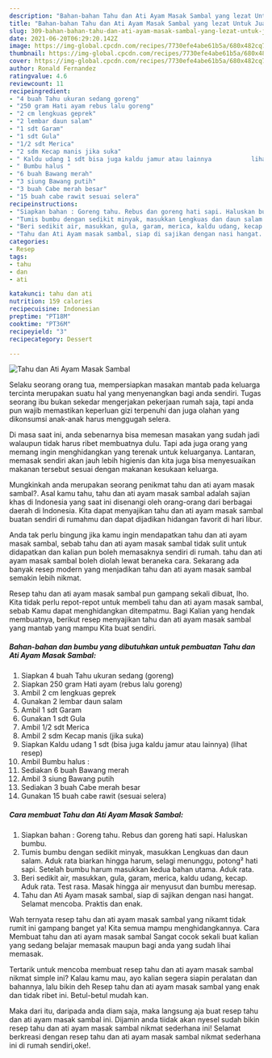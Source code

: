 ```yaml
---
description: "Bahan-bahan Tahu dan Ati Ayam Masak Sambal yang lezat Untuk Jualan"
title: "Bahan-bahan Tahu dan Ati Ayam Masak Sambal yang lezat Untuk Jualan"
slug: 309-bahan-bahan-tahu-dan-ati-ayam-masak-sambal-yang-lezat-untuk-jualan
date: 2021-06-20T06:29:20.142Z
image: https://img-global.cpcdn.com/recipes/7730efe4abe61b5a/680x482cq70/tahu-dan-ati-ayam-masak-sambal-foto-resep-utama.jpg
thumbnail: https://img-global.cpcdn.com/recipes/7730efe4abe61b5a/680x482cq70/tahu-dan-ati-ayam-masak-sambal-foto-resep-utama.jpg
cover: https://img-global.cpcdn.com/recipes/7730efe4abe61b5a/680x482cq70/tahu-dan-ati-ayam-masak-sambal-foto-resep-utama.jpg
author: Ronald Fernandez
ratingvalue: 4.6
reviewcount: 11
recipeingredient:
- "4 buah Tahu ukuran sedang goreng"
- "250 gram Hati ayam rebus lalu goreng"
- "2 cm lengkuas geprek"
- "2 lembar daun salam"
- "1 sdt Garam"
- "1 sdt Gula"
- "1/2 sdt Merica"
- "2 sdm Kecap manis jika suka"
- " Kaldu udang 1 sdt bisa juga kaldu jamur atau lainnya           lihat resep"
- " Bumbu halus "
- "6 buah Bawang merah"
- "3 siung Bawang putih"
- "3 buah Cabe merah besar"
- "15 buah cabe rawit sesuai selera"
recipeinstructions:
- "Siapkan bahan : Goreng tahu. Rebus dan goreng hati sapi. Haluskan bumbu."
- "Tumis bumbu dengan sedikit minyak, masukkan Lengkuas dan daun salam. Aduk rata biarkan hingga harum, selagi menunggu, potong² hati sapi. Setelah bumbu harum masukkan kedua bahan utama. Aduk rata."
- "Beri sedikit air, masukkan, gula, garam, merica, kaldu udang, kecap. Aduk rata. Test rasa. Masak hingga air menyusut dan bumbu meresap."
- "Tahu dan Ati Ayam masak sambal, siap di sajikan dengan nasi hangat. Selamat mencoba. Praktis dan enak."
categories:
- Resep
tags:
- tahu
- dan
- ati

katakunci: tahu dan ati 
nutrition: 159 calories
recipecuisine: Indonesian
preptime: "PT18M"
cooktime: "PT36M"
recipeyield: "3"
recipecategory: Dessert

---
```



![Tahu dan Ati Ayam Masak Sambal](https://img-global.cpcdn.com/recipes/7730efe4abe61b5a/680x482cq70/tahu-dan-ati-ayam-masak-sambal-foto-resep-utama.jpg)

Selaku seorang orang tua, mempersiapkan masakan mantab pada keluarga tercinta merupakan suatu hal yang menyenangkan bagi anda sendiri. Tugas seorang ibu bukan sekedar mengerjakan pekerjaan rumah saja, tapi anda pun wajib memastikan keperluan gizi terpenuhi dan juga olahan yang dikonsumsi anak-anak harus menggugah selera.

Di masa  saat ini, anda sebenarnya bisa memesan masakan yang sudah jadi walaupun tidak harus ribet membuatnya dulu. Tapi ada juga orang yang memang ingin menghidangkan yang terenak untuk keluarganya. Lantaran, memasak sendiri akan jauh lebih higienis dan kita juga bisa menyesuaikan makanan tersebut sesuai dengan makanan kesukaan keluarga. 



Mungkinkah anda merupakan seorang penikmat tahu dan ati ayam masak sambal?. Asal kamu tahu, tahu dan ati ayam masak sambal adalah sajian khas di Indonesia yang saat ini disenangi oleh orang-orang dari berbagai daerah di Indonesia. Kita dapat menyajikan tahu dan ati ayam masak sambal buatan sendiri di rumahmu dan dapat dijadikan hidangan favorit di hari libur.

Anda tak perlu bingung jika kamu ingin mendapatkan tahu dan ati ayam masak sambal, sebab tahu dan ati ayam masak sambal tidak sulit untuk didapatkan dan kalian pun boleh memasaknya sendiri di rumah. tahu dan ati ayam masak sambal boleh diolah lewat beraneka cara. Sekarang ada banyak resep modern yang menjadikan tahu dan ati ayam masak sambal semakin lebih nikmat.

Resep tahu dan ati ayam masak sambal pun gampang sekali dibuat, lho. Kita tidak perlu repot-repot untuk membeli tahu dan ati ayam masak sambal, sebab Kamu dapat menghidangkan ditempatmu. Bagi Kalian yang hendak membuatnya, berikut resep menyajikan tahu dan ati ayam masak sambal yang mantab yang mampu Kita buat sendiri.

<!--inarticleads1-->

##### Bahan-bahan dan bumbu yang dibutuhkan untuk pembuatan Tahu dan Ati Ayam Masak Sambal:

1. Siapkan 4 buah Tahu ukuran sedang (goreng)
1. Siapkan 250 gram Hati ayam (rebus lalu goreng)
1. Ambil 2 cm lengkuas geprek
1. Gunakan 2 lembar daun salam
1. Ambil 1 sdt Garam
1. Gunakan 1 sdt Gula
1. Ambil 1/2 sdt Merica
1. Ambil 2 sdm Kecap manis (jika suka)
1. Siapkan  Kaldu udang 1 sdt (bisa juga kaldu jamur atau lainnya)           (lihat resep)
1. Ambil  Bumbu halus :
1. Sediakan 6 buah Bawang merah
1. Ambil 3 siung Bawang putih
1. Sediakan 3 buah Cabe merah besar
1. Gunakan 15 buah cabe rawit (sesuai selera)




<!--inarticleads2-->

##### Cara membuat Tahu dan Ati Ayam Masak Sambal:

1. Siapkan bahan : Goreng tahu. Rebus dan goreng hati sapi. Haluskan bumbu.
1. Tumis bumbu dengan sedikit minyak, masukkan Lengkuas dan daun salam. Aduk rata biarkan hingga harum, selagi menunggu, potong² hati sapi. Setelah bumbu harum masukkan kedua bahan utama. Aduk rata.
1. Beri sedikit air, masukkan, gula, garam, merica, kaldu udang, kecap. Aduk rata. Test rasa. Masak hingga air menyusut dan bumbu meresap.
1. Tahu dan Ati Ayam masak sambal, siap di sajikan dengan nasi hangat. Selamat mencoba. Praktis dan enak.




Wah ternyata resep tahu dan ati ayam masak sambal yang nikamt tidak rumit ini gampang banget ya! Kita semua mampu menghidangkannya. Cara Membuat tahu dan ati ayam masak sambal Sangat cocok sekali buat kalian yang sedang belajar memasak maupun bagi anda yang sudah lihai memasak.

Tertarik untuk mencoba membuat resep tahu dan ati ayam masak sambal nikmat simple ini? Kalau kamu mau, ayo kalian segera siapin peralatan dan bahannya, lalu bikin deh Resep tahu dan ati ayam masak sambal yang enak dan tidak ribet ini. Betul-betul mudah kan. 

Maka dari itu, daripada anda diam saja, maka langsung aja buat resep tahu dan ati ayam masak sambal ini. Dijamin anda tiidak akan nyesel sudah bikin resep tahu dan ati ayam masak sambal nikmat sederhana ini! Selamat berkreasi dengan resep tahu dan ati ayam masak sambal nikmat sederhana ini di rumah sendiri,oke!.

